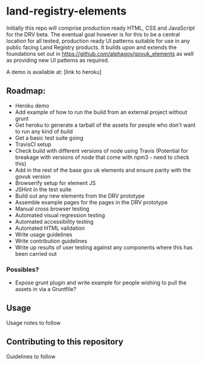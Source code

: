 # land-registry-elements

Initially this repo will comprise production ready HTML, CSS and JavaScript for the DRV beta. The eventual goal however is for this to be a central location for all tested, production ready UI patterns suitable for use in any public facing Land Registry products. It builds upon and extends the foundations set out in https://github.com/alphagov/govuk_elements as well as providing new UI patterns as required.

A demo is available at: [link to heroku]

## Roadmap:

- Heroku demo
- Add example of how to run the build from an external project without grunt
- Get heroku to generate a tarball of the assets for people who don't want to run any kind of build
- Get a basic test suite going
- TravisCI setup
- Check build with different versions of node using Travis (Potential for breakage with versions of node that come with npm3 - need to check this)
- Add in the rest of the base gov uk elements and ensure parity with the govuk version
- Browserify setup for element JS
- JSHint in the test suite
- Build out any new elements from the DRV prototype
- Assemble example pages for the pages in the DRV prototype
- Manual cross browser testing
- Automated visual regression testing
- Automated accessibility testing
- Automated HTML validation
- Write usage guidelines
- Write contribution guidelines
- Write up results of user testing against any components where this has been carried out

### Possibles?
- Expose grunt plugin and write example for people wishing to pull the assets in via a Gruntfile?

## Usage

Usage notes to follow

## Contributing to this repository

Guidelines to follow

